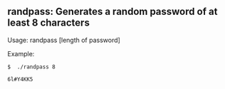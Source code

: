 randpass: Generates a random password of at least 8 characters
-------------------------------------------------------------- 

Usage:  randpass [length of password]

Example:

	$  ./randpass 8

	6l#Y4KK5
 
